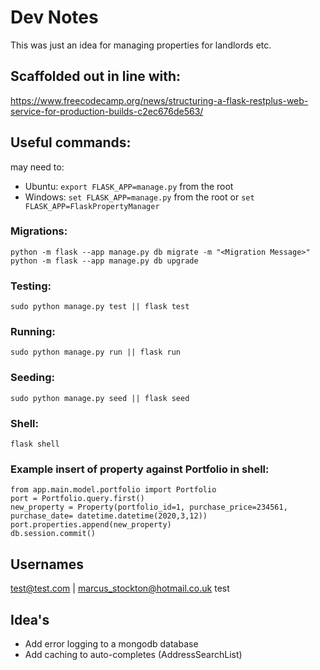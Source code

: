 # Dev Notes
This was just an idea for managing properties for landlords etc.

## Scaffolded out in line with:
https://www.freecodecamp.org/news/structuring-a-flask-restplus-web-service-for-production-builds-c2ec676de563/

## Useful commands:
may need to:
* Ubuntu: ``export FLASK_APP=manage.py`` from the root
* Windows: ``set FLASK_APP=manage.py`` from the root or ``set FLASK_APP=FlaskPropertyManager``

### Migrations:
    python -m flask --app manage.py db migrate -m "<Migration Message>"
    python -m flask --app manage.py db upgrade

### Testing:
    sudo python manage.py test || flask test

### Running:
    sudo python manage.py run || flask run

### Seeding:
    sudo python manage.py seed || flask seed

### Shell:
    flask shell

### Example insert of property against Portfolio in shell:
    from app.main.model.portfolio import Portfolio
    port = Portfolio.query.first()
    new_property = Property(portfolio_id=1, purchase_price=234561, purchase_date= datetime.datetime(2020,3,12))
    port.properties.append(new_property)
    db.session.commit()


## Usernames
test@test.com | marcus_stockton@hotmail.co.uk
test


## Idea's
* Add error logging to a mongodb database
* Add caching to auto-completes (AddressSearchList)
